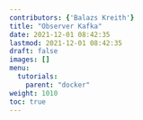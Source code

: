 ```yaml
---
contributors: {'Balazs Kreith'}
title: "Observer Kafka"
date: 2021-12-01 08:42:35
lastmod: 2021-12-01 08:42:35
draft: false
images: []
menu:
  tutorials:
    parent: "docker"
weight: 1010
toc: true
---
```



